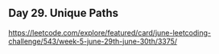 ## Day 29. Unique Paths

https://leetcode.com/explore/featured/card/june-leetcoding-challenge/543/week-5-june-29th-june-30th/3375/
